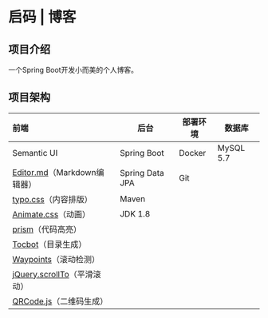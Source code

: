 # 启码 | 博客



## 项目介绍

一个Spring Boot开发小而美的个人博客。



## 项目架构

| 前端                                                         | 后台            | 部署环境 | 数据库    |
| :----------------------------------------------------------- | --------------- | -------- | --------- |
| Semantic UI                                                  | Spring Boot     | Docker   | MySQL 5.7 |
| [Editor.md](https://pandao.github.io/editor.md/)（Markdown编辑器） | Spring Data JPA | Git      |           |
| [typo.css](https://github.com/sofish/typo.css)（内容排版）   | Maven           |          |           |
| [Animate.css](https://daneden.github.io/animate.css/)（动画） | JDK 1.8         |          |           |
| [prism](https://github.com/PrismJS/prism)（代码高亮）        |                 |          |           |
| [Tocbot](https://tscanlin.github.io/tocbot/)（目录生成）     |                 |          |           |
| [Waypoints](http://imakewebthings.com/waypoints/)（滚动检测） |                 |          |           |
| [jQuery.scrollTo](https://github.com/flesler/jquery.scrollTo)（平滑滚动） |                 |          |           |
| [QRCode.js](https://davidshimjs.github.io/qrcodejs/)（二维码生成） |                 |          |           |

